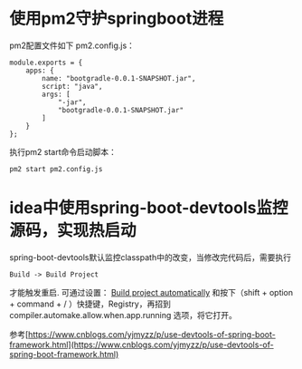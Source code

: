 # 使用pm2守护springboot进程
pm2配置文件如下 pm2.config.js：
```
module.exports = {
    apps: {
		name: "bootgradle-0.0.1-SNAPSHOT.jar",
		script: "java",
		args: [
			"-jar",
			"bootgradle-0.0.1-SNAPSHOT.jar"
		]
	}
};
```
执行pm2 start命令启动脚本：
```
pm2 start pm2.config.js
```

# idea中使用spring-boot-devtools监控源码，实现热启动
spring-boot-devtools默认监控classpath中的改变，当修改完代码后，需要执行
```
Build -> Build Project
```
才能触发重启.
可通过设置：
[Build project automatically](./../assets/img/Build-project-automatically.png)
和按下（shift + option + command + / ）快捷键，Registry，再招到compiler.automake.allow.when.app.running 选项，将它打开。

参考[https://www.cnblogs.com/yjmyzz/p/use-devtools-of-spring-boot-framework.html](https://www.cnblogs.com/yjmyzz/p/use-devtools-of-spring-boot-framework.html)

